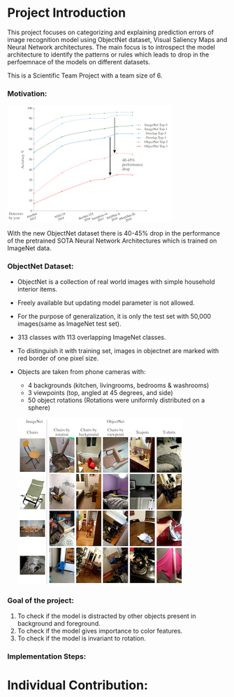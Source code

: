# Project Introduction
This project focuses on categorizing and explaining prediction errors of image recognition model using ObjectNet dataset, Visual Saliency Maps and Neural
Network architectures. The main focus is to introspect the model architecture to identify the patterns or rules which leads to drop in the perfoemnace of the models on different datasets.

  This is a Scientific Team Project with a team size of 6.

### Motivation:

  ![ObjectNet Performance Drop Image](https://github.com/prafulladiwesh/ObjectNetIntrospection/blob/master/Images/PerformanceDrop.png)
  
  With the new ObjectNet dataset there is 40-45% drop in the performance of the pretrained SOTA Neural Network Architectures which is trained on ImageNet data. 

### ObjectNet Dataset:

  * ObjectNet is a collection of real world images with simple household interior items.
  * Freely available but updating model parameter is not allowed.
  * For the purpose of generalization, it is only the test set with 50,000 images(same as ImageNet test set).
  * 313 classes with 113 overlapping ImageNet classes.
  * To distinguish it with training set, images in objectnet are marked with red border of one pixel size.
  * Objects are taken from phone cameras with:
    * 4 backgrounds (kitchen, livingrooms, bedrooms & washrooms)
    * 3 viewpoints (top, angled at 45 degrees, and side)
    * 50 object rotations (Rotations were uniformly distributed on a sphere)
    
    ![Image Comparison](https://github.com/prafulladiwesh/ObjectNetIntrospection/blob/master/Images/ObjectNet_ImageNet.png)

### Goal of the project:

  1. To check if the model is distracted by other objects present in background and foreground.
  2. To check if the model gives importance to color features.
  3. To check if the model is invariant to rotation.

### Implementation Steps:

# Individual Contribution:





